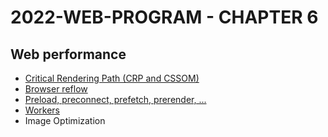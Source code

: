 # 2022-WEB-PROGRAM - CHAPTER 6

## Web performance

- [Critical Rendering Path (CRP and CSSOM)](https://medium.com/geekculture/critical-rendering-path-92f1ddcf02e8?source=your_stories_page-------------------------------------)
- [Browser reflow](https://famzil.medium.com/the-browser-reflow-whereabouts-c3d963eabe4a)
- [Preload, preconnect, prefetch, prerender, ...](https://famzil.medium.com/browser-built-in-loading-strategies-f952873be53d)
- [Workers](https://javascript.plainenglish.io/the-hard-working-guy-behind-the-scenes-f81b41cbab69?source=your_stories_page-------------------------------------)
- Image Optimization
